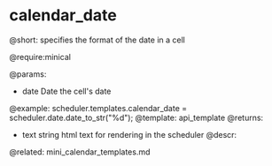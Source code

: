 calendar_date
=============

@short:
	specifies the format of the date in a cell

@require:minical

@params:
- date	Date	the cell's date

@example:
scheduler.templates.calendar_date = scheduler.date.date_to_str("%d");
@template:	api_template
@returns:
- text    string     html text for rendering in the scheduler
@descr:


@related:
	mini_calendar_templates.md